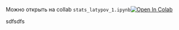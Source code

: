 Можно открыть на сollab `stats_latypov_1.ipynb`[![Open In Colab](https://colab.research.google.com/assets/colab-badge.svg)](https://colab.research.google.com/github/xxamxam/stats/blob/main/statistics/hw%201/stats_latypov_1.ipynb) 

sdfsdfs